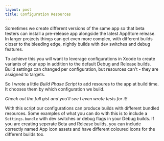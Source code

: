 ```yaml
---
layout: post
title: Configuration Resources
---
```


Sometimes we create different versions of the same app so that beta testers can install a pre-release app alongside the latest AppStore release.
In larger projects things can get even more complex, with different builds closer to the bleeding edge, nightly builds with dev switches and debug features.

To achieve this you will want to leverage configurations in Xcode to create variants of your app in addition to the default Debug and Release builds.
Build settings can changed per configuration, but resources can't - they are assigned to targets.

So I wrote a little *Build Phase Script* to add resoures to the app at build time. It chooses them by which configuration we build.

<script src="https://gist.github.com/Ashton-W/a47ec8b128ecbe470632.js?file=CopyConfigurationResources.sh"></script>
*Check out the full gist and you'll see I even wrote tests for it!*

With this script our configurations can produce builds with different bundled resources.
Some examples of what you can do with this is to include a `Settings.bundle` with dev switches or debug flags in your Debug builds.
If you are creating seperate Beta and Release builds, you can include correctly named App icon assets and have different coloured icons for the different builds too.
